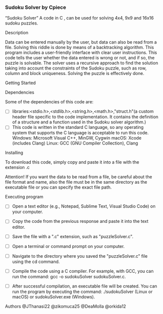 ### Sudoku Solver by Cpiece

“Sudoku Solver”
A code in C , can be used for solving 4x4, 9x9 and 16x16 sudoku puzzles.

Description

Data can be entered manually by the user, but data can also be read from a file. Solving this riddle is done by means of a backtracking algorithm. This program includes a user-friendly interface with clear user instructions. This code tells the user whether the data entered is wrong or not, and if so, the puzzle is solvable. The solver uses a recursive approach to find the solution taking into account the constraints of the Sudoku puzzle, such as row, column and block uniqueness. Solving the puzzle is effectively done.


Getting Started

Dependencies

Some of the dependencies of this code are:
- [ ] libraries:<stdio.h>,<stdlib.h>,<string.h>,<math.h>,"struct.h"(a custom header file specific to the code implementation. It contains the definition of a structure and a function used in the Sudoku solver algorithm.)
- [ ] This code is written in the standard C language, so any operating system that supports the C language is acceptable to run this code. Windows: Microsoft Visual C++, MinGW, Cygwin macOS: Xcode (includes Clang)
          Linux: GCC (GNU Compiler Collection), Clang

Installing

To download this code, simply copy and paste it into a file with the extension .c

Attention! If you want the data to be read from a file, be careful about the file format and name, also the file must be in the same directory as the executable file or you can specify the exact file path.


Executing program

- [ ] Open a text editor (e.g., Notepad, Sublime Text, Visual Studio Code) on your computer.
- [ ] Copy the code from the previous response and paste it into the text editor.
- [ ] Save the file with a ".c" extension, such as "puzzleSolver.c".
- [ ] Open a terminal or command prompt on your computer.
- [ ] Navigate to the directory where you saved the "puzzleSolver.c" file using the cd command.
- [ ] Compile the code using a C compiler. For example, with GCC, you can run the command: gcc -o sudokuSolver sudokuSolver.c.
- [ ] After successful compilation, an executable file will be created. You can run the program by executing the command: ./sudokuSolver (Linux or macOS) or sudokuSolver.exe (Windows).


Authors
@JThanasi22
@zikomuca25
@DeaMolla
@orkida12
